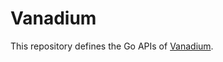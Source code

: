 # Vanadium

This repository defines the Go APIs of [Vanadium].

[Vanadium]: https://github.com/vanadium/docs

